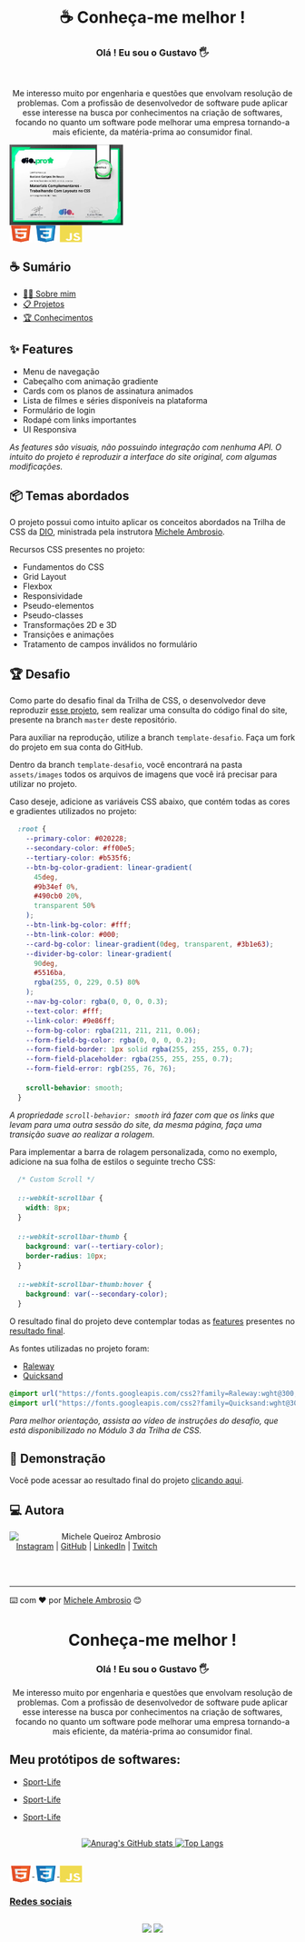 
<h1 align="center" id="mim">☕ Conheça-me melhor !</h1>
<h3 align="center">Olá ! Eu sou o Gustavo 🖐️</h3>


<div style="display: inline_block"><br>

<p align="center">
    Me interesso muito por engenharia e questões que envolvam resolução de problemas. Com a profissão de desenvolvedor de software pude aplicar esse interesse na busca por conhecimentos na criação de softwares, focando no quanto um software pode melhorar uma empresa tornando-a mais eficiente, da matéria-prima ao consumidor final.
</p>



<!-- Certificados --> 

<img  align="center" width="200px" src="https://github.com/Gustavoo-Campos/Gustavoo-Campos/blob/main/img/Captura%20de%20tela%202025-02-18%20222744%202.png">
<img  align="center" width="200px" src="">
  

<br>

<!-- Tecnoligias -->
  <img align="center" height="30" width="40" src="https://raw.githubusercontent.com/devicons/devicon/master/icons/html5/html5-original.svg"> 
  <img align="center" height="30" width="40" src="https://raw.githubusercontent.com/devicons/devicon/master/icons/css3/css3-original.svg">
  <img align="center" height="30" width="40" src="https://raw.githubusercontent.com/devicons/devicon/master/icons/javascript/javascript-plain.svg">
</div>





## ☕ Sumário

- [👨‍💻 Sobre mim](#mim)
- [📋 Projetos](#proj)
- [🏆 Conhecimentos](#conhecimentos)

<h2 id="features">✨ Features</h2>

- Menu de navegação
- Cabeçalho com animação gradiente
- Cards com os planos de assinatura animados
- Lista de filmes e séries disponíveis na plataforma
- Formulário de login
- Rodapé com links importantes
- UI Responsiva

*As features são visuais, não possuindo integração com nenhuma API. O intuito do projeto é reproduzir a interface do site original, com algumas modificações.*

<h2 id="topics">📦 Temas abordados</h2>

O projeto possui como intuito aplicar os conceitos abordados na Trilha de CSS da <a href="https://dio.me">DIO</a>, ministrada pela instrutora <a href="https://github.com/micheleambrosio">Michele Ambrosio</a>.

Recursos CSS presentes no projeto:

- Fundamentos do CSS
- Grid Layout
- Flexbox
- Responsividade
- Pseudo-elementos
- Pseudo-classes
- Transformações 2D e 3D
- Transições e animações
- Tratamento de campos inválidos no formulário

<h2 id="challenges">🏆 Desafio</h2>

Como parte do desafio final da Trilha de CSS, o desenvolvedor deve reproduzir [esse projeto](https://micheleambrosio.github.io/hbomax/), sem realizar uma consulta do código final do site, presente na branch `master` deste repositório.

Para auxiliar na reprodução, utilize a branch `template-desafio`. Faça um fork do projeto em sua conta do GitHub.

Dentro da branch `template-desafio`, você encontrará na pasta `assets/images` todos os arquivos de imagens que você irá precisar para utilizar no projeto.

Caso deseje, adicione as variáveis CSS abaixo, que contém todas as cores e gradientes utilizados no projeto:

```css
  :root {
    --primary-color: #020228;
    --secondary-color: #ff00e5;
    --tertiary-color: #b535f6;
    --btn-bg-color-gradient: linear-gradient(
      45deg,
      #9b34ef 0%,
      #490cb0 20%,
      transparent 50%
    );
    --btn-link-bg-color: #fff;
    --btn-link-color: #000;
    --card-bg-color: linear-gradient(0deg, transparent, #3b1e63);
    --divider-bg-color: linear-gradient(
      90deg,
      #5516ba,
      rgba(255, 0, 229, 0.5) 80%
    );
    --nav-bg-color: rgba(0, 0, 0, 0.3);
    --text-color: #fff;
    --link-color: #9e86ff;
    --form-bg-color: rgba(211, 211, 211, 0.06);
    --form-field-bg-color: rgba(0, 0, 0, 0.2);
    --form-field-border: 1px solid rgba(255, 255, 255, 0.7);
    --form-field-placeholder: rgba(255, 255, 255, 0.7);
    --form-field-error: rgb(255, 76, 76);

    scroll-behavior: smooth;
  }
```

*A propriedade `scroll-behavior: smooth` irá fazer com que os links que levam para uma outra sessão do site, da mesma página, faça uma transição suave ao realizar a rolagem.*

Para implementar a barra de rolagem personalizada, como no exemplo, adicione na sua folha de estilos o seguinte trecho CSS:

```css
  /* Custom Scroll */

  ::-webkit-scrollbar {
    width: 8px;
  }

  ::-webkit-scrollbar-thumb {
    background: var(--tertiary-color);
    border-radius: 10px;
  }

  ::-webkit-scrollbar-thumb:hover {
    background: var(--secondary-color);
  }
```

O resultado final do projeto deve contemplar todas as [features](#features) presentes no <a href="https://micheleambrosio.github.io/hbomax/">resultado final</a>.

As fontes utilizadas no projeto foram:

- [Raleway](https://fonts.google.com/specimen/Raleway)
- [Quicksand](https://fonts.google.com/specimen/Quicksand?query=quicksand)
  
```css
@import url("https://fonts.googleapis.com/css2?family=Raleway:wght@300;400;500;600;700&display=swap");
@import url("https://fonts.googleapis.com/css2?family=Quicksand:wght@300;400;700&display=swap");
```

*Para melhor orientação, assista ao vídeo de instruções do desafio, que está disponibilizado no Módulo 3 da Trilha de CSS.*


<h2 id="demo">🌈 Demonstração</h2>

Você pode acessar ao resultado final do projeto [clicando aqui](https://micheleambrosio.github.io/hbomax/).


<h2 id="author">💻 Autora</h2>
<p>
    <img align=left margin=10 width=80 src="https://avatars.githubusercontent.com/u/55519539?v=4"/>
    <p>&nbsp&nbsp&nbspMichele Queiroz Ambrosio<br>
    &nbsp&nbsp&nbsp<a href="http://instagram.com/programi_">Instagram</a>&nbsp;|&nbsp;<a href="https://github.com/micheleambrosio">GitHub</a>&nbsp;|&nbsp;<a href="https://www.linkedin.com/in/michele-ambrosio-a4899661/">LinkedIn</a>&nbsp;|&nbsp;<a href="https://www.twitch.tv/michele_ambrosio">Twitch</a></p>
</p>
<br/><br/>
<p>

---
⌨️ com ❤️ por [Michele Ambrosio](https://github.com/micheleambrosio) 😊









































<h1 align= "center">Conheça-me melhor !</h1>
<h3 align= "center">Olá ! Eu sou o Gustavo 🖐️</h3>
 <p  align= "center">   Me interesso muito por engenharia e questões que envolvam resolução de problemas. Com a profissão de desenvolvedor de software pude aplicar esse interesse na busca por conhecimentos na criação de softwares, focando no quanto um software pode melhorar uma empresa tornando-a mais eficiente, da matéria-prima ao consumidor final.</p>
 






<h2>Meu protótipos de softwares:</h2> 

<div  style="display: inline_block">

- [<p>Sport-Life</p>]()
- [<p>Sport-Life</p>]()
- [<p>Sport-Life</p>]()

##




<div align= "center">
  <a href="https://github.com/gustavoo-campos">
    
  ![Anurag's GitHub stats](https://github-readme-stats.vercel.app/api?username=gustavoo-campos&show_icons=true&theme=transparent)
  ![Top Langs](https://github-readme-stats.vercel.app/api/top-langs/?username=gustavoo-campos&&layout=compact&theme=transparent)
</div>




<div style="display: inline_block"><br>
   <img align="center" alt="Rafa-HTML" height="30" width="40" src="https://raw.githubusercontent.com/devicons/devicon/master/icons/html5/html5-original.svg">
  <img align="center" alt="Rafa-CSS" height="30" width="40" src="https://raw.githubusercontent.com/devicons/devicon/master/icons/css3/css3-original.svg">
  <img align="center" alt="Rafa-Js" height="30" width="40" src="https://raw.githubusercontent.com/devicons/devicon/master/icons/javascript/javascript-plain.svg">
</div>
  




### Redes sociais
##
<div align= "center">
  <a href="https://instagram.com/gustavoprog" target="_blank"><img src="https://img.shields.io/badge/-Instagram-%23E4405F?style=for-the-badge&logo=instagram&logoColor=white" target="_blank"></a>
    <a href = "mailto:gustavoprogp@gmail.com"><img src="https://img.shields.io/badge/-Gmail-%23333?style=for-the-badge&logo=gmail&logoColor=white" target="_blank"></a>
</div>
